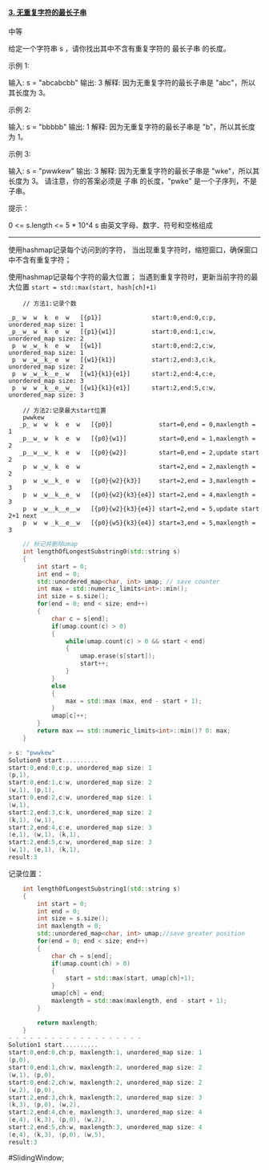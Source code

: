 #### [3. 无重复字符的最长子串](https://leetcode.cn/problems/longest-substring-without-repeating-characters/)
中等

给定一个字符串 s ，请你找出其中不含有重复字符的 最长子串 的长度。

示例 1:

输入: s = "abcabcbb"
输出: 3
解释: 因为无重复字符的最长子串是 "abc"，所以其长度为 3。

示例 2:

输入: s = "bbbbb"
输出: 1
解释: 因为无重复字符的最长子串是 "b"，所以其长度为 1。

示例 3:

输入: s = "pwwkew"
输出: 3
解释: 因为无重复字符的最长子串是 "wke"，所以其长度为 3。
     请注意，你的答案必须是 子串 的长度，"pwke" 是一个子序列，不是子串。

提示：

0 <= s.length <= 5 * 10^4
s 由英文字母、数字、符号和空格组成

---- ----

使用hashmap记录每个访问到的字符，
当出现重复字符时，缩短窗口，确保窗口中不含有重复字符；

使用hashmap记录每个字符的最大位置；
当遇到重复字符时，更新当前字符的最大位置 `start = std::max(start, hash[ch]+1)`
```
    // 方法1:记录个数

_p_ w  w  k  e  w   [{p1}]              start:0,end:0,c:p, unordered_map size: 1
_p__w_ w  k  e  w   [{p1}{w1}]          start:0,end:1,c:w, unordered_map size: 2
 p  w _w_ k  e  w   [{w1}]              start:0,end:2,c:w, unordered_map size: 1
 p  w _w__k_ e  w   [{w1}{k1}]          start:2,end:3,c:k, unordered_map size: 2
 p  w _w__k__e_ w   [{w1}{k1}{e1}]      start:2,end:4,c:e, unordered_map size: 3
 p  w  w _k__e__w_  [{w1}{k1}{e1}]      start:2,end:5,c:w, unordered_map size: 3

    // 方法2:记录最大start位置
    pwwkew
   _p_ w  w  k  e  w   [{p0}]             start=0,end = 0,maxlength = 1
   _p__w_ w  k  e  w   [{p0}{w1}]         start=0,end = 1,maxlength = 2
   _p__w__w_ k  e  w   [{p0}{w2}]         start=0,end = 2,update start 2
    p  w _w_ k  e  w                      start=2,end = 2,maxlength = 2
    p  w _w__k_ e  w   [{p0}{w2}{k3}]     start=2,end = 3,maxlength = 3
    p  w _w__k__e_ w   [{p0}{w2}{k3}{e4}] start=2,end = 4,maxlength = 3
    p  w _w__k__e__w   [{p0}{w2}{k3}{e4}] start=2,end = 5,update start 2+1 next
    p  w  w _k__e__w   [{p0}{w5}{k3}{e4}] start=3,end = 5,maxlength = 3
```

```cpp
	// 标记并删除umap
    int lengthOfLongestSubstring0(std::string s)
    {
        int start = 0;
        int end = 0;
        std::unordered_map<char, int> umap; // save counter
        int max = std::numeric_limits<int>::min();
        int size = s.size();
        for(end = 0; end < size; end++)
        {
            char c = s[end];
            if(umap.count(c) > 0)
            {
                while(umap.count(c) > 0 && start < end)
                {
                    umap.erase(s[start]);
                    start++;
                }
            }
            else
            {
                max = std::max (max, end - start + 1);
            }
            umap[c]++;
        }
        return max == std::numeric_limits<int>::min()? 0: max;
    }

> s: "pwwkew"
Solution0 start..........
start:0,end:0,c:p, unordered_map size: 1
(p,1),
start:0,end:1,c:w, unordered_map size: 2
(w,1), (p,1),
start:0,end:2,c:w, unordered_map size: 1
(w,1),
start:2,end:3,c:k, unordered_map size: 2
(k,1), (w,1),
start:2,end:4,c:e, unordered_map size: 3
(e,1), (w,1), (k,1),
start:2,end:5,c:w, unordered_map size: 3
(w,1), (e,1), (k,1),
result:3
```

记录位置：
```cpp
    int lengthOfLongestSubstring1(std::string s)
    {
        int start = 0;
        int end = 0;
        int size = s.size();
        int maxlength = 0;
        std::unordered_map<char, int> umap;//save greater position
        for(end = 0; end < size; end++)
        {
            char ch = s[end];
            if(umap.count(ch) > 0)
            {
                start = std::max(start, umap[ch]+1);
            }
            umap[ch] = end;
            maxlength = std::max(maxlength, end - start + 1);
        }

        return maxlength;
    }
- - - - - - - - - - - - - - - - - - -
Solution1 start..........
start:0,end:0,ch:p, maxlength:1, unordered_map size: 1
(p,0),
start:0,end:1,ch:w, maxlength:2, unordered_map size: 2
(w,1), (p,0),
start:0,end:2,ch:w, maxlength:2, unordered_map size: 2
(w,2), (p,0),
start:2,end:3,ch:k, maxlength:2, unordered_map size: 3
(k,3), (p,0), (w,2),
start:2,end:4,ch:e, maxlength:3, unordered_map size: 4
(e,4), (k,3), (p,0), (w,2),
start:2,end:5,ch:w, maxlength:3, unordered_map size: 4
(e,4), (k,3), (p,0), (w,5),
result:3
```
#SlidingWindow;


